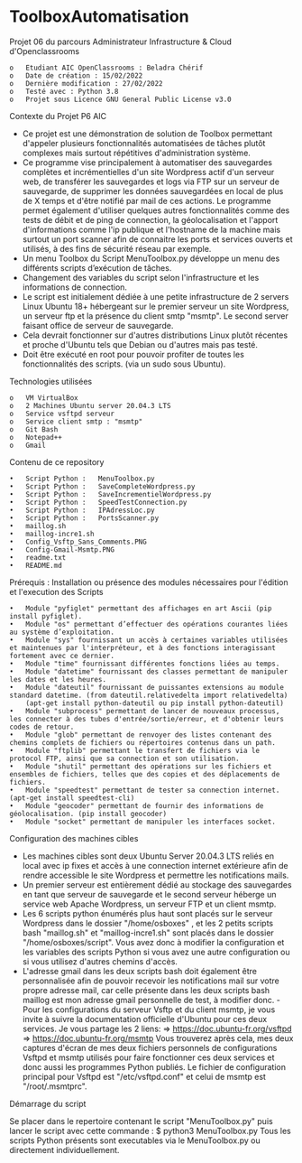 # ToolboxAutomatisation

Projet 06 du parcours Administrateur Infrastructure & Cloud d'Openclassrooms

	o	Etudiant AIC OpenClassrooms : Beladra Chérif
	o	Date de création : 15/02/2022
	o	Dernière modification : 27/02/2022
	o	Testé avec : Python 3.8
	o	Projet sous Licence GNU General Public License v3.0


Contexte du Projet P6 AIC
  
 - Ce projet est une démonstration de solution de Toolbox 
   permettant d'appeler plusieurs fonctionnalités automatisées de tâches plutôt complexes 
   mais surtout répétitives d'administration système.
 - Ce programme vise principalement à automatiser des sauvegardes complètes et incrémentielles d'un site Wordpress actif d'un serveur web, 
   de transférer les sauvegardes et logs via FTP sur un serveur de sauvegarde, de supprimer les données sauvegardées en local de plus de X temps
   et d'être notifié par mail de ces actions.
   Le programme permet également d'utiliser quelques autres fonctionnalités comme des tests de débit et de ping de connection, 
   la géolocalisation et l'apport d'informations comme l'ip publique et l'hostname de la machine mais surtout un port scanner 
   afin de connaitre les ports et services ouverts et utilisés, à des fins de sécurité réseau par exemple. 
 - Un menu Toolbox du Script MenuToolbox.py développe un menu 
   des différents scripts d’exécution de tâches.
 - Changement des variables du script selon l'infrastructure et les informations de connection.
 - Le script est initialement dédiée à une petite infrastructure de 2 servers Linux Ubuntu 18+ 
   hébergeant sur le premier serveur un site Wordpress, un serveur ftp et la présence du client 
   smtp "msmtp". Le second server faisant office de serveur de sauvegarde.
 - Cela devrait fonctionner sur d'autres distributions Linux plutôt récentes et proche 
   d'Ubuntu tels que Debian ou d'autres mais pas testé.
 - Doit être exécuté en root pour pouvoir profiter de toutes les fonctionnalités des scripts. (via un sudo sous Ubuntu).


Technologies utilisées

	o   VM VirtualBox
	o   2 Machines Ubuntu server 20.04.3 LTS
	o   Service vsftpd serveur
	o   Service client smtp : "msmtp"
	o   Git Bash
	o   Notepad++
	o   Gmail

Contenu de ce repository

	•   Script Python :   MenuToolbox.py
	•   Script Python :   SaveCompleteWordpress.py
	•   Script Python :   SaveIncrementielWordpress.py
	•   Script Python :   SpeedTestConnection.py
	•   Script Python :   IPAdressLoc.py
	•   Script Python :   PortsScanner.py
	•   maillog.sh
	•   maillog-incre1.sh
	•   Config_Vsftp_Sans_Comments.PNG
	•   Config-Gmail-Msmtp.PNG
	•   readme.txt
	•   README.md

Prérequis : Installation ou présence des modules nécessaires pour l'édition et l'execution des Scripts  

	•   Module "pyfiglet" permettant des affichages en art Ascii (pip install pyfiglet).
	•   Module "os" permettant d’effectuer des opérations courantes liées au système d’exploitation.
	•   Module "sys" fournissant un accès à certaines variables utilisées et maintenues par l'interpréteur, et à des fonctions interagissant fortement avec ce dernier.
	•   Module "time" fournissant différentes fonctions liées au temps.
	•   Module "datetime" fournissant des classes permettant de manipuler les dates et les heures.
	•   Module "dateutil" fournissant de puissantes extensions au module standard datetime. (from dateutil.relativedelta import relativedelta)
	    (apt-get install python-dateutil ou pip install python-dateutil)
	•   Module "subprocess" permettant de lancer de nouveaux processus, les connecter à des tubes d'entrée/sortie/erreur, et d'obtenir leurs codes de retour.
	•   Module "glob" permettant de renvoyer des listes contenant des chemins complets de fichiers ou répertoires contenus dans un path.
	•   Module "ftplib" permettant le transfert de fichiers via le protocol FTP, ainsi que sa connection et son utilisation.
	•   Module "shutil" permettant des opérations sur les fichiers et ensembles de fichiers, telles que des copies et des déplacements de fichiers.
	•   Module "speedtest" permettant de tester sa connection internet. (apt-get install speedtest-cli)
	•   Module "geocoder" permettant de fournir des informations de géolocalisation. (pip install geocoder)
	•   Module "socket" permettant de manipuler les interfaces socket.


Configuration des machines cibles

- Les machines cibles sont deux Ubuntu Server 20.04.3 LTS reliés en local avec ip fixes et accès à une connection internet extérieure afin de rendre accessible le site Wordpress et permettre les notifications mails.
- Un premier serveur est entièrement dédié au stockage des sauvegardes en tant que serveur de sauvegarde et le second serveur héberge un service web Apache Wordpress, un serveur FTP et un client msmtp.
- Les 6 scripts python énumérés plus haut sont placés sur le serveur Wordpress dans le dossier "/home/osboxes" , et les 2 petits scripts bash "maillog.sh" et "maillog-incre1.sh"
sont placés dans le dossier "/home/osboxes/script". Vous avez donc à modifier la configuration et les variables des scripts Python si vous avez une autre configuration ou 
si vous utilisez d'autres chemins d'accès.
- L'adresse gmail dans les deux scripts bash doit également être personnalisée afin de pouvoir recevoir les notifications mail sur votre propre adresse mail, car celle présente dans les deux scripts bash maillog est mon adresse gmail personnelle de test, à modifier donc.
-Pour les configurations du serveur Vsftp et du client msmtp, je vous invite à suivre la documentation officielle d'Ubuntu pour ces deux services. Je vous partage les 2 liens:
	=>	https://doc.ubuntu-fr.org/vsftpd
	=>	https://doc.ubuntu-fr.org/msmtp
Vous trouverez après cela, mes deux captures d'écran de mes deux fichiers personnels de configurations Vsftpd et msmtp utilisés pour faire fonctionner ces deux services et donc aussi les programmes Python publiés. Le fichier de configuration principal pour Vsftpd est "/etc/vsftpd.conf" et celui de msmtp est "/root/.msmtprc".

Démarrage du script

Se placer dans le repertoire contenant le script "MenuToolbox.py" puis lancer le script avec cette commande :
$ python3 MenuToolbox.py
Tous les scripts Python présents sont executables via le MenuToolbox.py ou directement individuellement.
